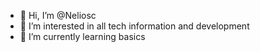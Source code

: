 - 👋 Hi, I’m @Neliosc
- 👀 I’m interested in all tech information and development
- 🌱 I’m currently learning basics
